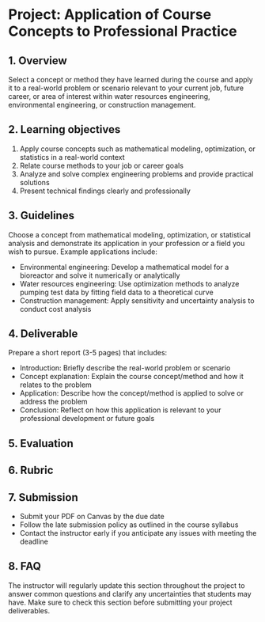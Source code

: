 # Project: Application of Course Concepts to Professional Practice

## 1. Overview
Select a concept or method they have learned during the course and apply it to a real-world problem or scenario relevant to your current job, future career, or area of interest within water resources engineering, environmental engineering, or construction management.

## 2. Learning objectives
1. Apply course concepts such as mathematical modeling, optimization, or statistics in a real-world context
2. Relate course methods to your job or career goals
3. Analyze and solve complex engineering problems and provide practical solutions
4. Present technical findings clearly and professionally

## 3. Guidelines
Choose a concept from mathematical modeling, optimization, or statistical analysis and demonstrate its application in your profession or a field you wish to pursue. Example applications include:
- Environmental engineering: Develop a mathematical model for a bioreactor and solve it numerically or analytically
- Water resources engineering: Use optimization methods to analyze pumping test data by fitting field data to a theoretical curve
- Construction management: Apply sensitivity and uncertainty analysis to conduct cost analysis

## 4. Deliverable
Prepare a short report (3-5 pages) that includes:
- Introduction: Briefly describe the real-world problem or scenario
- Concept explanation: Explain the course concept/method and how it relates to the problem
- Application: Describe how the concept/method is applied to solve or address the problem
- Conclusion: Reflect on how this application is relevant to your professional development or future goals

## 5. Evaluation

## 6. Rubric

## 7. Submission
- Submit your PDF on Canvas by the due date
- Follow the late submission policy as outlined in the course syllabus
- Contact the instructor early if you anticipate any issues with meeting the deadline

## 8. FAQ 
The instructor will regularly update this section throughout the project to answer common questions and clarify any uncertainties that students may have. Make sure to check this section before submitting your project deliverables.
